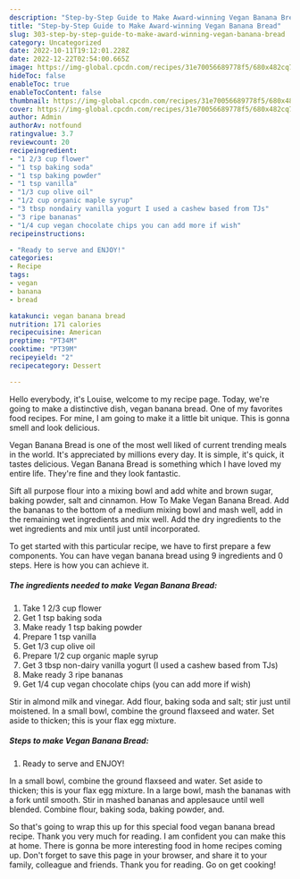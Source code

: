 ```yaml
---
description: "Step-by-Step Guide to Make Award-winning Vegan Banana Bread"
title: "Step-by-Step Guide to Make Award-winning Vegan Banana Bread"
slug: 303-step-by-step-guide-to-make-award-winning-vegan-banana-bread
category: Uncategorized
date: 2022-10-11T19:12:01.228Z
date: 2022-12-22T02:54:00.665Z
image: https://img-global.cpcdn.com/recipes/31e70056689778f5/680x482cq70/vegan-banana-bread-recipe-main-photo.jpg
hideToc: false
enableToc: true
enableTocContent: false
thumbnail: https://img-global.cpcdn.com/recipes/31e70056689778f5/680x482cq70/vegan-banana-bread-recipe-main-photo.jpg
cover: https://img-global.cpcdn.com/recipes/31e70056689778f5/680x482cq70/vegan-banana-bread-recipe-main-photo.jpg
author: Admin
authorAv: notfound
ratingvalue: 3.7
reviewcount: 20
recipeingredient:
- "1 2/3 cup flower"
- "1 tsp baking soda"
- "1 tsp baking powder"
- "1 tsp vanilla"
- "1/3 cup olive oil"
- "1/2 cup organic maple syrup"
- "3 tbsp nondairy vanilla yogurt I used a cashew based from TJs"
- "3 ripe bananas"
- "1/4 cup vegan chocolate chips you can add more if wish"
recipeinstructions:

- "Ready to serve and ENJOY!"
categories:
- Recipe
tags:
- vegan
- banana
- bread

katakunci: vegan banana bread 
nutrition: 171 calories
recipecuisine: American
preptime: "PT34M"
cooktime: "PT39M"
recipeyield: "2"
recipecategory: Dessert

---
```



Hello everybody, it's Louise, welcome to my recipe page. Today, we're going to make a distinctive dish, vegan banana bread. One of my favorites food recipes. For mine, I am going to make it a little bit unique. This is gonna smell and look delicious.

Vegan Banana Bread is one of the most well liked of current trending meals in the world. It's appreciated by millions every day. It is simple, it's quick, it tastes delicious. Vegan Banana Bread is something which I have loved my entire life. They're fine and they look fantastic.

Sift all purpose flour into a mixing bowl and add white and brown sugar, baking powder, salt and cinnamon. How To Make Vegan Banana Bread. Add the bananas to the bottom of a medium mixing bowl and mash well, add in the remaining wet ingredients and mix well. Add the dry ingredients to the wet ingredients and mix until just until incorporated.


To get started with this particular recipe, we have to first prepare a few components. You can have vegan banana bread using 9 ingredients and 0 steps. Here is how you can achieve it.

<!--inarticleads1-->

##### The ingredients needed to make Vegan Banana Bread:

1. Take 1 2/3 cup flower
1. Get 1 tsp baking soda
1. Make ready 1 tsp baking powder
1. Prepare 1 tsp vanilla
1. Get 1/3 cup olive oil
1. Prepare 1/2 cup organic maple syrup
1. Get 3 tbsp non-dairy vanilla yogurt (I used a cashew based from TJs)
1. Make ready 3 ripe bananas
1. Get 1/4 cup vegan chocolate chips (you can add more if wish)


Stir in almond milk and vinegar. Add flour, baking soda and salt; stir just until moistened. In a small bowl, combine the ground flaxseed and water. Set aside to thicken; this is your flax egg mixture. 

<!--inarticleads2-->

##### Steps to make Vegan Banana Bread:


1. Ready to serve and ENJOY!

In a small bowl, combine the ground flaxseed and water. Set aside to thicken; this is your flax egg mixture. In a large bowl, mash the bananas with a fork until smooth. Stir in mashed bananas and applesauce until well blended. Combine flour, baking soda, baking powder, and. 

So that's going to wrap this up for this special food vegan banana bread recipe. Thank you very much for reading. I am confident you can make this at home. There is gonna be more interesting food in home recipes coming up. Don't forget to save this page in your browser, and share it to your family, colleague and friends. Thank you for reading. Go on get cooking!
